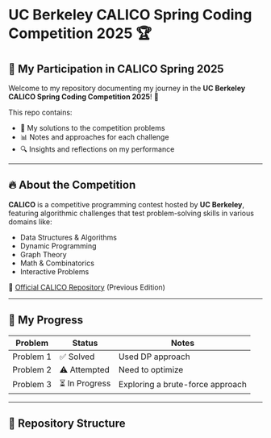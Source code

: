#  UC Berkeley CALICO Spring Coding Competition 2025 🏆

## 🚀 My Participation in CALICO Spring 2025

Welcome to my repository documenting my journey in the **UC Berkeley CALICO Spring Coding Competition 2025**! 🚀 

This repo contains:
- 📝 My solutions to the competition problems
- 📊 Notes and approaches for each challenge
- 🔍 Insights and reflections on my performance

---

## 🔥 About the Competition
**CALICO** is a competitive programming contest hosted by **UC Berkeley**, featuring algorithmic challenges that test problem-solving skills in various domains like:
- Data Structures & Algorithms
- Dynamic Programming
- Graph Theory
- Math & Combinatorics
- Interactive Problems

🔗 [Official CALICO Repository](https://github.com/calico-team/calico-sp24) (Previous Edition)

---

## 🏁 My Progress

| Problem | Status | Notes |
|---------|--------|-------|
| Problem 1 | ✅ Solved | Used DP approach |
| Problem 2 | ⚠️ Attempted | Need to optimize |
| Problem 3 | ⏳ In Progress | Exploring a brute-force approach |

---

## 📂 Repository Structure

